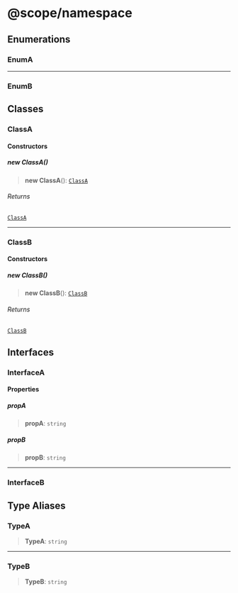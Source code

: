 # @scope/namespace

## Enumerations

### EnumA

***

### EnumB

## Classes

### ClassA

#### Constructors

##### new ClassA()

> **new ClassA**(): [`ClassA`](@scope.namespace.md#classa)

###### Returns

[`ClassA`](@scope.namespace.md#classa)

***

### ClassB

#### Constructors

##### new ClassB()

> **new ClassB**(): [`ClassB`](@scope.namespace.md#classb)

###### Returns

[`ClassB`](@scope.namespace.md#classb)

## Interfaces

### InterfaceA

#### Properties

##### propA

> **propA**: `string`

##### propB

> **propB**: `string`

***

### InterfaceB

## Type Aliases

### TypeA

> **TypeA**: `string`

***

### TypeB

> **TypeB**: `string`
